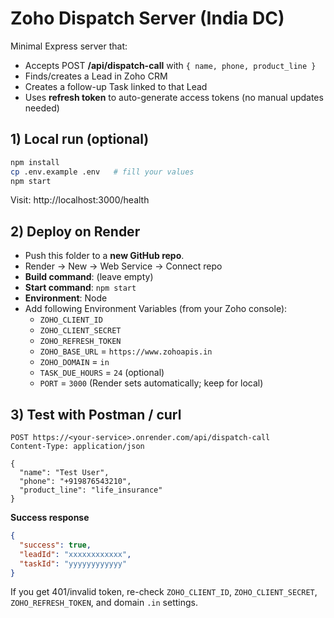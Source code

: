 # Zoho Dispatch Server (India DC)

Minimal Express server that:
- Accepts POST **/api/dispatch-call** with `{ name, phone, product_line }`
- Finds/creates a Lead in Zoho CRM
- Creates a follow-up Task linked to that Lead
- Uses **refresh token** to auto-generate access tokens (no manual updates needed)

## 1) Local run (optional)
```bash
npm install
cp .env.example .env   # fill your values
npm start
```
Visit: http://localhost:3000/health

## 2) Deploy on Render
- Push this folder to a **new GitHub repo**.
- Render → New → Web Service → Connect repo
- **Build command**: (leave empty)
- **Start command**: `npm start`
- **Environment**: Node
- Add following Environment Variables (from your Zoho console):
  - `ZOHO_CLIENT_ID`
  - `ZOHO_CLIENT_SECRET`
  - `ZOHO_REFRESH_TOKEN`
  - `ZOHO_BASE_URL` = `https://www.zohoapis.in`
  - `ZOHO_DOMAIN` = `in`
  - `TASK_DUE_HOURS` = `24` (optional)
  - `PORT` = `3000` (Render sets automatically; keep for local)

## 3) Test with Postman / curl
```
POST https://<your-service>.onrender.com/api/dispatch-call
Content-Type: application/json

{
  "name": "Test User",
  "phone": "+919876543210",
  "product_line": "life_insurance"
}
```

**Success response**
```json
{
  "success": true,
  "leadId": "xxxxxxxxxxxx",
  "taskId": "yyyyyyyyyyyy"
}
```

If you get 401/invalid token, re-check `ZOHO_CLIENT_ID`, `ZOHO_CLIENT_SECRET`, `ZOHO_REFRESH_TOKEN`, and domain `.in` settings.
